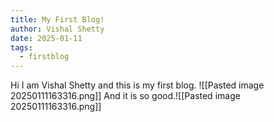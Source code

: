 ```yaml
---
title: My First Blog!
author: Vishal Shetty
date: 2025-01-11
tags:
  - firstblog
---
```

Hi I am Vishal Shetty and this is my first blog.
![[Pasted image 20250111163316.png]]
And it is so good.![[Pasted image 20250111163316.png]]